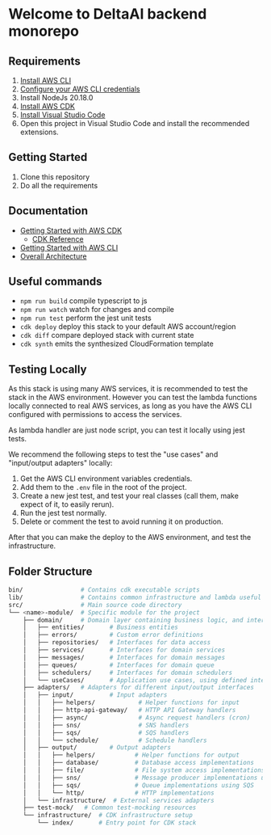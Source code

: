 # Welcome to DeltaAI backend monorepo

## Requirements

1. [Install AWS CLI](https://docs.aws.amazon.com/cli/latest/userguide/getting-started-install.html)
2. [Configure your AWS CLI credentials](https://docs.aws.amazon.com/cli/latest/userguide/cli-configure-sso.html)
3. Install NodeJs 20.18.0
4. [Install AWS CDK](https://docs.aws.amazon.com/cdk/v2/guide/getting_started.html)
5. [Install Visual Studio Code](https://code.visualstudio.com/)
6. Open this project in Visual Studio Code and install the recommended extensions.

## Getting Started

1. Clone this repository
2. Do all the requirements

## Documentation

- [Getting Started with AWS CDK](https://docs.aws.amazon.com/cdk/v2/guide/home.html)
  - [CDK Reference](https://docs.aws.amazon.com/cdk/api/v2/docs/aws-construct-library.html)
- [Getting Started with AWS CLI](https://docs.aws.amazon.com/cli/latest/userguide/cli-chap-welcome.html)
- [Overall Architecture](https://excalidraw.com/#room=7d48cdcfbb084fdc1c67,HP7Ftq5iio-hqxUzn4eC_A)

## Useful commands

- `npm run build` compile typescript to js
- `npm run watch` watch for changes and compile
- `npm run test` perform the jest unit tests
- `cdk deploy` deploy this stack to your default AWS account/region
- `cdk diff` compare deployed stack with current state
- `cdk synth` emits the synthesized CloudFormation template

## Testing Locally
As this stack is using many AWS services, it is recommended to test the stack in the AWS environment. However you can test the lambda functions locally connected to real AWS services, as long as you have the AWS CLI configured with permissions to access the services.

As lambda handler are just node script, you can test it locally using jest tests.

We recommend the following steps to test the "use cases" and "input/output adapters" locally:
1. Get the AWS CLI environment variables credentials.
2. Add them to the `.env` file in the root of the project.
3. Create a new jest test, and test your real classes (call them, make expect of it, to easily rerun).
4. Run the jest test normally.
5. Delete or comment the test to avoid running it on production.

After that you can make the deploy to the AWS environment, and test the infrastructure.

## Folder Structure

```bash
bin/                # Contains cdk executable scripts
lib/                # Contains common infrastructure and lambda useful classes, like: constructors, helpers, etc.
src/                # Main source code directory
└── <name>-module/  # Specific module for the project
    ├── domain/     # Domain layer containing business logic, and interfaces
    │   ├── entities/       # Business entities
    │   ├── errors/         # Custom error definitions
    │   ├── repositories/   # Interfaces for data access
    │   ├── services/       # Interfaces for domain services
    │   ├── messages/       # Interfaces for domain messages
    │   ├── queues/         # Interfaces for domain queue
    │   ├── schedulers/     # Interfaces for domain schedulers
    │   └── useCases/       # Application use cases, using defined interfaces
    ├── adapters/   # Adapters for different input/output interfaces
    │   ├── input/          # Input adapters
    │   │   ├── helpers/            # Helper functions for input
    │   │   ├── http-api-gateway/   # HTTP API Gateway handlers
    │   │   ├── async/              # Async request handlers (cron)
    │   │   ├── sns/                # SNS handlers
    │   │   ├── sqs/                # SQS handlers
    │   │   └── schedule/           # Schedule handlers
    │   ├── output/         # Output adapters
    │   │   ├── helpers/           # Helper functions for output
    │   │   ├── database/          # Database access implementations
    │   │   ├── file/              # File system access implementations
    │   │   ├── sns/               # Message producer implementations using SNS
    │   │   ├── sqs/               # Queue implementations using SQS
    │   │   └── http/              # HTTP implementations
    │   └── infrastructure/  # External services adapters
    ├── test-mock/   # Common test-mocking resources
    └── infrastructure/  # CDK infrastructure setup
        └── index/       # Entry point for CDK stack
```
